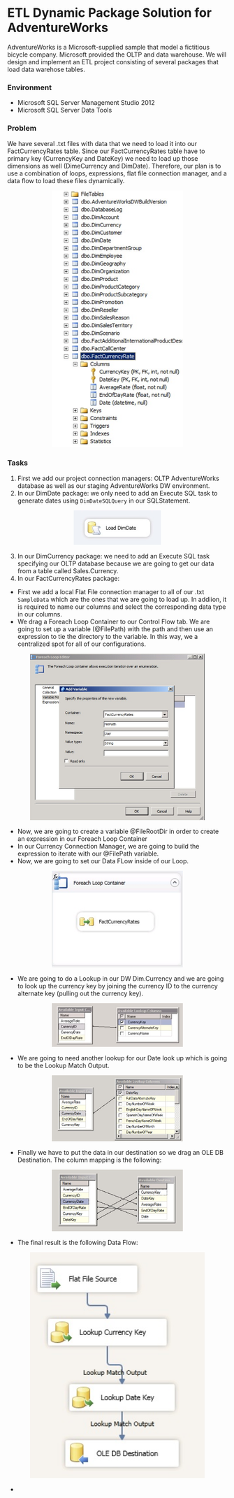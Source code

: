 # ETL Dynamic Package Solution for AdventureWorks

AdventureWorks is a Microsoft-supplied sample that model a fictitious bicycle company. Microsoft provided the OLTP and data warehouse. We will design and implement an ETL project consisting of several packages that load data warehose tables.

### Environment
* Microsoft SQL Server Management Studio 2012
* Microsoft SQL Server Data Tools

### Problem
We have several .txt files with data that we need to load it into our FactCurrencyRates table. Since our FactCurrencyRates table have to primary key (CurrencyKey and DateKey) we need to load up those dimensions as well (DimeCurrency and DimDate). Therefore, our plan is to use a combination of loops, expressions, flat file connection manager, and a data flow to load these files dynamically. 

<p align="center">
  <img width="300" src="Images/Fig1.jpg">
</p>

### Tasks
1. First we add our project connection managers: OLTP AdventureWorks database as well as our staging AdventureWorks DW environment. 
2. In our DimDate package: we only need to add an Execute SQL task to generate dates using `DimDateSQLQuery` in our SQLStatement.

<p align="center">
  <img width="200" src="Images/Fig2.jpg">
</p>

3. In our DimCurrency package: we need to add an Execute SQL task specifying our OLTP database because we are going to get our data from a table called Sales.Currency. 
4. In our FactCurrencyRates package: 
* First we add a local Flat File connection manager to all of our .txt `SampleData` which are the ones that we are going to load up. In addiion, it is required to name our columns and select the corresponding data type in our columns. 
* We drag a Foreach Loop Container to our Control Flow tab. We are going to set up a variable (@FilePath) with the path and then use an expression to tie the directory to the variable. In this way, we a centralized spot for all of our configurations. 

<p align="center">
  <img width="400" src="Images/Fig3.jpg">
</p>

* Now, we are going to create a variable @FileRootDir in order to create an expression in our Foreach Loop Container
* In our Currency Connection Manager, we are going to build the expression to iterate with our @FilePath variable. 
* Now, we are going to set our Data FLow inside of our Loop. 

<p align="center">
  <img width="300" src="Images/Fig4.jpg">
</p>

* We are going to do a Lookup in our DW Dim.Currency and we are going to look up the currency key by joining the currency ID to the currency alternate key (pulling out the currency key). 

<p align="center">
  <img width="300" src="Images/Fig5.jpg">
</p>

* We are going to need another lookup for our Date look up which is going to be the Lookup Match Output. 

<p align="center">
  <img width="300" src="Images/Fig6.jpg">
</p>

* Finally we have to put the data in our destination so we drag an OLE DB Destination. The column mapping is the following: 

<p align="center">
  <img width="300" src="Images/Fig7.jpg">
</p>

* The final result is the following Data Flow:

<p align="center">
  <img width="400" src="Images/Fig8.jpg">
</p>

* 
